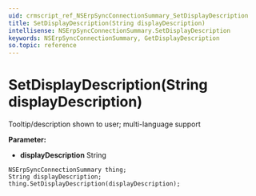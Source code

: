 ```yaml
---
uid: crmscript_ref_NSErpSyncConnectionSummary_SetDisplayDescription
title: SetDisplayDescription(String displayDescription)
intellisense: NSErpSyncConnectionSummary.SetDisplayDescription
keywords: NSErpSyncConnectionSummary, GetDisplayDescription
so.topic: reference
---
```


# SetDisplayDescription(String displayDescription)

Tooltip/description shown to user; multi-language support

**Parameter:** 
* **displayDescription** String

```crmscript
NSErpSyncConnectionSummary thing;
String displayDescription;
thing.SetDisplayDescription(displayDescription);
```

